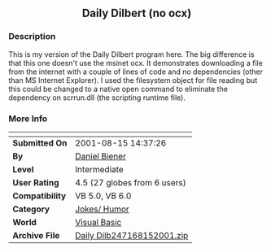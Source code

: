 ﻿<div align="center">

## Daily Dilbert \(no ocx\)


</div>

### Description

This is my version of the Daily Dilbert program here. The big difference is that this one doesn't use the msinet ocx. It demonstrates downloading a file from the internet with a couple of lines of code and no dependencies (other than MS Internet Explorer). I used the filesystem object for file reading but this could be changed to a native open command to eliminate the dependency on scrrun.dll (the scripting runtime file).
 
### More Info
 


<span>             |<span>
---                |---
**Submitted On**   |2001-08-15 14:37:26
**By**             |[Daniel Biener](https://github.com/Planet-Source-Code/PSCIndex/blob/master/ByAuthor/daniel-biener.md)
**Level**          |Intermediate
**User Rating**    |4.5 (27 globes from 6 users)
**Compatibility**  |VB 5\.0, VB 6\.0
**Category**       |[Jokes/ Humor](https://github.com/Planet-Source-Code/PSCIndex/blob/master/ByCategory/jokes-humor__1-40.md)
**World**          |[Visual Basic](https://github.com/Planet-Source-Code/PSCIndex/blob/master/ByWorld/visual-basic.md)
**Archive File**   |[Daily Dilb247168152001\.zip](https://github.com/Planet-Source-Code/daniel-biener-daily-dilbert-no-ocx__1-26242/archive/master.zip)








